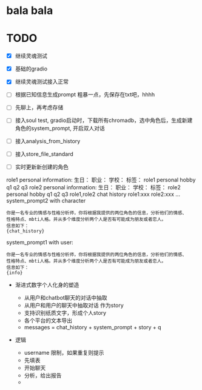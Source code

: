 # bala bala 

# TODO
- [x] 继续灵魂测试
- [x] 基础的gradio
- [x] 继续灵魂测试接入正常
- [ ] 根据已知信息生成prompt
      粗暴一点，先保存在txt吧，hhhh
- [ ] 先聊上，再考虑存储
- [ ] 接入soul test, gradio启动时，下载所有chromadb，选中角色后，生成新建角色的system_prompt, 开启双人对话
- [ ] 接入analysis_from_history
- [ ] 接入store_file_standard
- [ ] 实时更新新创建的角色


role1 personal information:
  生日：
  职业：
  学校：
  标签： 
role1 personal hobby 
  q1 
  q2
  q3 
role2 personal information:
  生日：
  职业：
  学校： 
  标签：
role2 personal hobby 
  q1 
  q2 
  q3
role1,role2 chat history
  role1:xxx
  role2:xxx
  ...
system_prompt2 with character
  ```
  你是一名专业的情感与性格分析师，你将根据我提供的两位角色的信息，分析他们的情感、
  性格特点、mbti人格。并从多个维度分析两个人是否有可能成为朋友或者恋人。
  信息如下：
  {chat_history}
  ```
  system_prompt1 with user:
  ```
  你是一名专业的情感与性格分析师，你将根据我提供的两位角色的信息，分析他们的情感、
  性格特点、mbti人格。并从多个维度分析两个人是否有可能成为朋友或者恋人。
  信息如下：
  {info}
  ```
  
- 渐进式数字个人化身的塑造
  - 从用户和chatbot聊天的对话中抽取
  - 从用户和用户的聊天中抽取对话 作为story
  - 支持识别纸质文字，形成个人story
  - 各个平台的文本导出
  - messages = chat_history + system_prompt + story + q

- 逻辑
  - username 限制，如果重复则提示
  - 先填表
  - 开始聊天
  - 分析，给出报告
  - 